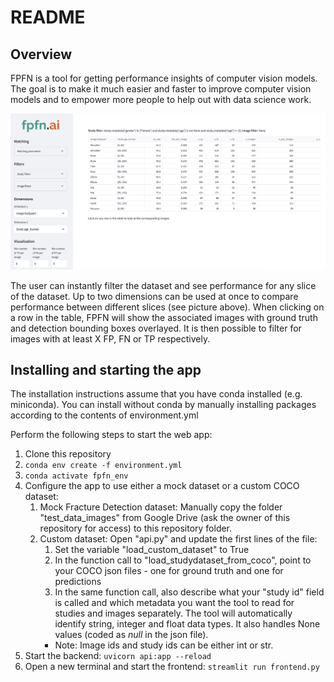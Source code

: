 # README

## Overview

FPFN is a tool for getting performance insights of computer vision models. The goal is to make it much easier and faster to improve computer vision models and to empower more people to help out with data science work.

![FPFN gui](FPFN_gui.png)

The user can instantly filter the dataset and see performance for any slice of the dataset. Up to two dimensions can be used at once to compare performance between different slices (see picture above). When clicking on a row in the table, FPFN will show the associated images with ground truth and detection bounding boxes overlayed. It is then possible to filter for images with at least X FP, FN or TP respectively.

## Installing and starting the app

The installation instructions assume that you have conda installed (e.g. miniconda). You can install without conda by manually installing packages according to the contents of environment.yml

Perform the following steps to start the web app:

1. Clone this repository
2. `conda env create -f environment.yml`
3. `conda activate fpfn_env`
4. Configure the app to use either a mock dataset or a custom COCO dataset:
    1. Mock Fracture Detection dataset: Manually copy the folder "test_data_images" from Google Drive (ask the owner of this repository for access) to this repository folder.
    2. Custom dataset: Open "api.py" and update the first lines of the file:
        1. Set the variable "load_custom_dataset" to True
        2. In the function call to "load_studydataset_from_coco", point to your COCO json files - one for ground truth and one for predictions
        3. In the same function call, also describe what your "study id" field is called and which metadata you want the tool to read for studies and images separately. The tool will automatically identify string, integer and float data types. It also handles None values (coded as _null_ in the json file).
        - Note: Image ids and study ids can be either int or str.
5. Start the backend: `uvicorn api:app --reload`
6. Open a new terminal and start the frontend: `streamlit run frontend.py`

